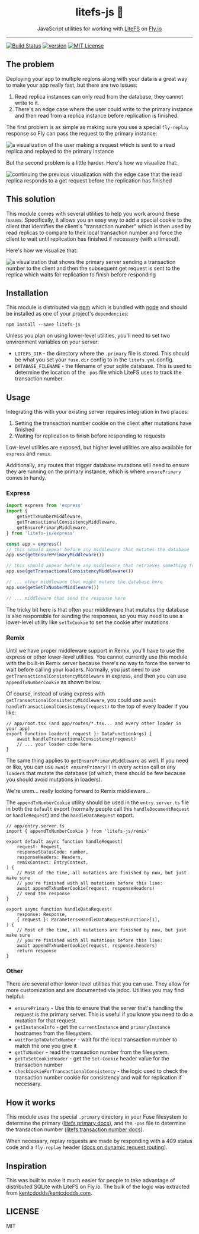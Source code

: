 <div align="center">
<h1>litefs-js 🎈</h1>

<p>
JavaScript utilities for working with
<a href="https://fly.io/docs/litefs/getting-started/">LiteFS</a>
on <a href="https://fly.io">Fly.io</a>
</p>
</div>

---

<!-- prettier-ignore-start -->
[![Build Status][build-badge]][build]
[![version][version-badge]][package]
[![MIT License][license-badge]][license]
<!-- prettier-ignore-end -->

## The problem

Deploying your app to multiple regions along with your data is a great way to
make your app really fast, but there are two issues:

1. Read replica instances can only read from the database, they cannot write to
   it.
2. There's an edge case where the user could write to the primary instance and
   then read from a replica instance before replication is finished.

The first problem is as simple as making sure you use a special `fly-replay`
response so Fly can pass the request to the primary instance:

![a visualization of the user making a request which is sent to a read replica and replayed to the primary instance](https://user-images.githubusercontent.com/1500684/215623618-85620188-b7f7-458b-90cf-d1844b3d6d63.png)

But the second problem is a little harder. Here's how we visualize that:

![continuing the previous visualization with the edge case that the read replica responds to a get request before the replication has finished](https://user-images.githubusercontent.com/1500684/215623612-68909248-67ae-483c-8e92-1e9f292ee3e9.png)

## This solution

This module comes with several utilities to help you work around these issues.
Specifically, it allows you an easy way to add a special cookie to the client
that identifies the client's "transaction number" which is then used by read
replicas to compare to their local transaction number and force the client to
wait until replication has finished if necessary (with a timeout).

Here's how we visualize that:

![a visualization that shows the primary server sending a transaction number to the client and then the subsequent get request is sent to the replica which waits for replication to finish before responding](https://user-images.githubusercontent.com/1500684/215623623-3815a1bf-2263-4d5f-9720-cd8dc23eb027.png)

## Installation

This module is distributed via [npm][npm] which is bundled with [node][node] and
should be installed as one of your project's `dependencies`:

```
npm install --save litefs-js
```

Unless you plan on using lower-level utilities, you'll need to set two
environment variables on your server:

- `LITEFS_DIR` - the directory where the `.primary` file is stored. This should
  be what you set your `fuse.dir` config to in the `litefs.yml` config.
- `DATABASE_FILENAME` - the filename of your sqlite database. This is used to
  determine the location of the `-pos` file which LiteFS uses to track the
  transaction number.

## Usage

Integrating this with your existing server requires integration in two places:

1. Setting the transaction number cookie on the client after mutations have
   finished
2. Waiting for replication to finish before responding to requests

Low-level utilities are exposed, but higher level utilities are also available
for `express` and `remix`.

Additionally, any routes that trigger database mutations will need to ensure
they are running on the primary instance, which is where `ensurePrimary` comes
in handy.

### Express

```ts
import express from 'express'
import {
	getSetTxNumberMiddleware,
	getTransactionalConsistencyMiddleware,
	getEnsurePrimaryMiddleware,
} from 'litefs-js/express'

const app = express()
// this should appear before any middleware that mutates the database
app.use(getEnsurePrimaryMiddleware())

// this should appear before any middleware that retrieves something from the database
app.use(getTransactionalConsistencyMiddleware())

// ... other middleware that might mutate the database here
app.use(getSetTxNumberMiddleware())

// ... middleware that send the response here
```

The tricky bit here is that often your middleware that mutates the database is
also responsible for sending the responses, so you may need to use a lower-level
utility like `setTxCookie` to set the cookie after mutations.

### Remix

Until we have proper middleware support in Remix, you'll have to use the express
or other lower-level utilities. You cannot currently use this module with the
built-in Remix server because there's no way to force the server to wait before
calling your loaders. Normally, you just need to use
`getTransactionalConsistencyMiddleware` in express, and then you can use
`appendTxNumberCookie` as shown below.

Of course, instead of using express with
`getTransactionalConsistencyMiddleware`, you could use
`await handleTransactionalConsistency(request)` to the top of every loader if
you like:

```tsx
// app/root.tsx (and app/routes/*.tsx... and every other loader in your app)
export function loader({ request }: DataFunctionArgs) {
	await handleTransactionalConsistency(request)
	// ... your loader code here
}
```

The same thing applies to `getEnsurePrimaryMiddleware` as well. If you need or
like, you can use `await ensurePrimary()` in every `action` call or any
`loader`s that mutate the database (of which, there should be few because you
should avoid mutations in loaders).

We're umm... really looking forward to Remix middleware...

The `appendTxNumberCookie` utility should be used in the `entry.server.ts` file
in both the `default` export (normally people call this `handleDocumentRequest`
or `handleRequest`) and the `handleDataRequest` export.

```tsx
// app/entry.server.ts
import { appendTxNumberCookie } from 'litefs-js/remix'

export default async function handleRequest(
	request: Request,
	responseStatusCode: number,
	responseHeaders: Headers,
	remixContext: EntryContext,
) {
	// Most of the time, all mutations are finished by now, but just make sure
	// you're finished with all mutations before this line:
	await appendTxNumberCookie(request, responseHeaders)
	// send the response
}

export async function handleDataRequest(
	response: Response,
	{ request }: Parameters<HandleDataRequestFunction>[1],
) {
	// Most of the time, all mutations are finished by now, but just make sure
	// you're finished with all mutations before this line:
	await appendTxNumberCookie(request, response.headers)
	return response
}
```

### Other

There are several other lower-level utilities that you can use. They allow for
more customization and are documented via jsdoc. Utilities you may find helpful:

- `ensurePrimary` - Use this to ensure that the server that's handling the
  request is the primary server. This is useful if you know you need to do a
  mutation for that request.
- `getInstanceInfo` - get the `currentInstance` and `primaryInstance` hostnames
  from the filesystem.
- `waitForUpToDateTxNumber` - wait for the local transaction number to match the
  one you give it
- `getTxNumber` - read the transaction number from the filesystem.
- `getTxSetCookieHeader` - get the `Set-Cookie` header value for the transaction
  number
- `checkCookieForTransactionalConsistency` - the logic used to check the
  transaction number cookie for consistency and wait for replication if
  necessary.

## How it works

This module uses the special `.primary` directory in your Fuse filesystem to
determine the primary
([litefs primary docs](https://fly.io/docs/litefs/primary/)), and the `-pos`
file to determine the transaction number
([litefs transaction number docs](https://fly.io/docs/litefs/position/)).

When necessary, replay requests are made by responding with a 409 status code
and a `fly-replay` header
([docs on dynamic request routing](https://fly.io/docs/reference/dynamic-request-routing/)).

## Inspiration

This was built to make it much easier for people to take advantage of
distributed SQLite with LiteFS on Fly.io. The bulk of the logic was extracted
from
[kentcdodds/kentcdodds.com](https://github.com/kentcdodds/kentcdodds.com/blob/96d76de72a4a48089f2eb22a88a6ad1c6f847fa1/server/fly.ts).

## LICENSE

MIT

<!-- prettier-ignore-start -->
[npm]: https://www.npmjs.com
[node]: https://nodejs.org
[build-badge]: https://img.shields.io/github/actions/workflow/status/fly-apps/litefs-js/validate.yml?logo=github&style=flat-square
[build]: https://github.com/fly-apps/litefs-js/actions?query=workflow%3Avalidate
[version-badge]: https://img.shields.io/npm/v/litefs-js.svg?style=flat-square
[package]: https://www.npmjs.com/package/litefs-js
[license-badge]: https://img.shields.io/npm/l/litefs-js.svg?style=flat-square
[license]: https://github.com/fly-apps/litefs-js/blob/main/LICENSE
<!-- prettier-ignore-end -->
